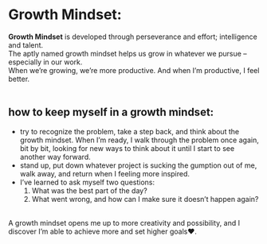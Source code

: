 # Growth Mindset:
**Growth Mindset** is developed through perseverance and effort; intelligence and talent.<br>
The aptly named growth mindset helps us grow in whatever we pursue – especially in our work.<br>
 When we’re growing, we’re more productive. And when I’m productive, I feel better. <br><br>
 ## how to keep myself in a growth mindset:
 *  try to recognize the problem, take a step back, and think about the growth mindset. When I’m ready, I walk through the problem once again, bit by bit, looking for new ways to think about it until I start to see another way forward.
 *  stand up, put down whatever project is sucking the gumption out of me, walk away, and return when I feeling more inspired. 
 *  I’ve learned to ask myself two questions:
    1.  What was the best part of the day?
    2.  What went wrong, and how can I make sure it doesn’t happen again?<br><br>
   
 A growth mindset opens me up to more creativity and possibility, and I discover I’m able to achieve more and set higher goals❤.